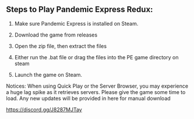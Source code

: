 ## Steps to Play Pandemic Express Redux:

1. Make sure Pandemic Express is installed on Steam.

2. Download the game from releases 

3. Open the zip file, then extract the files

4. Either run the .bat file or drag the files into the PE game directory on steam

5. Launch the game on Steam.

Notices:
When using Quick Play or the Server Browser, you may experience a huge lag spike as it retrieves servers. Please give the game some time to load.
Any new updates will be provided in here for manual download


https://discord.gg/J8287MJTay
